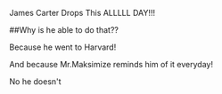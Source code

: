 James Carter Drops This ALLLLL DAY!!!

##Why is he able to do that??

Because he went to Harvard!

And because Mr.Maksimize reminds him of it everyday!

No he doesn't
